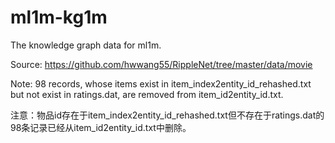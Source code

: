 # ml1m-kg1m

The knowledge graph data for ml1m.

Source: https://github.com/hwwang55/RippleNet/tree/master/data/movie

Note: 98 records, whose items exist in item_index2entity_id_rehashed.txt but not exist in ratings.dat, are removed from item_id2entity_id.txt.

注意：物品id存在于item_index2entity_id_rehashed.txt但不存在于ratings.dat的98条记录已经从item_id2entity_id.txt中删除。